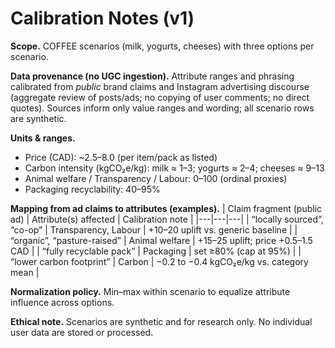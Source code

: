 ﻿# Calibration Notes (v1)

**Scope.** COFFEE scenarios (milk, yogurts, cheeses) with three options per scenario.

**Data provenance (no UGC ingestion).** Attribute ranges and phrasing calibrated from *public* brand claims and Instagram advertising discourse (aggregate review of posts/ads; no copying of user comments; no direct quotes). Sources inform only value ranges and wording; all scenario rows are synthetic.

**Units & ranges.**
- Price (CAD): ~2.5–8.0 (per item/pack as listed)
- Carbon intensity (kgCO₂e/kg): milk ≈ 1–3; yogurts ≈ 2–4; cheeses ≈ 9–13
- Animal welfare / Transparency / Labour: 0–100 (ordinal proxies)
- Packaging recyclability: 40–95%

**Mapping from ad claims to attributes (examples).**
| Claim fragment (public ad) | Attribute(s) affected | Calibration note |
|---|---|---|
| “locally sourced”, “co-op” | Transparency, Labour | +10–20 uplift vs. generic baseline |
| “organic”, “pasture-raised” | Animal welfare | +15–25 uplift; price +0.5–1.5 CAD |
| “fully recyclable pack” | Packaging | set ≥80% (cap at 95%) |
| “lower carbon footprint” | Carbon | −0.2 to −0.4 kgCO₂e/kg vs. category mean |

**Normalization policy.** Min–max within scenario to equalize attribute influence across options.

**Ethical note.** Scenarios are synthetic and for research only. No individual user data are stored or processed.


